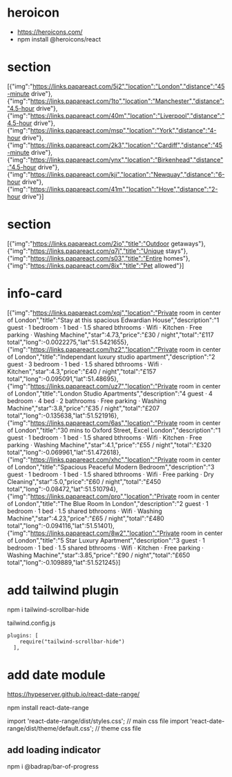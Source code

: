 # heroicon

- https://heroicons.com/
- npm install @heroicons/react

# section

[{"img":"https://links.papareact.com/5j2","location":"London","distance":"45-minute drive"},{"img":"https://links.papareact.com/1to","location":"Manchester","distance":"4.5-hour drive"},{"img":"https://links.papareact.com/40m","location":"Liverpool","distance":"4.5-hour drive"},{"img":"https://links.papareact.com/msp","location":"York","distance":"4-hour drive"},{"img":"https://links.papareact.com/2k3","location":"Cardiff","distance":"45-minute drive"},{"img":"https://links.papareact.com/ynx","location":"Birkenhead","distance":"4.5-hour drive"},{"img":"https://links.papareact.com/kji","location":"Newquay","distance":"6-hour drive"},{"img":"https://links.papareact.com/41m","location":"Hove","distance":"2-hour drive"}]

# section

[{"img":"https://links.papareact.com/2io","title":"Outdoor getaways"},{"img":"https://links.papareact.com/q7j","title":"Unique stays"},{"img":"https://links.papareact.com/s03","title":"Entire homes"},{"img":"https://links.papareact.com/8ix","title":"Pet allowed"}]

# info-card

[{"img":"https://links.papareact.com/xqj","location":"Private room in center of London","title":"Stay at this spacious Edwardian House","description":"1 guest · 1 bedroom · 1 bed · 1.5 shared bthrooms · Wifi · Kitchen · Free parking · Washing Machine","star":4.73,"price":"£30 / night","total":"£117 total","long":-0.0022275,"lat":51.5421655},{"img":"https://links.papareact.com/hz2","location":"Private room in center of London","title":"Independant luxury studio apartment","description":"2 guest · 3 bedroom · 1 bed · 1.5 shared bthrooms · Wifi · Kitchen","star":4.3,"price":"£40 / night","total":"£157 total","long":-0.095091,"lat":51.48695},{"img":"https://links.papareact.com/uz7","location":"Private room in center of London","title":"London Studio Apartments","description":"4 guest · 4 bedroom · 4 bed · 2 bathrooms · Free parking · Washing Machine","star":3.8,"price":"£35 / night","total":"£207 total","long":-0.135638,"lat":51.521916},{"img":"https://links.papareact.com/6as","location":"Private room in center of London","title":"30 mins to Oxford Street, Excel London","description":"1 guest · 1 bedroom · 1 bed · 1.5 shared bthrooms · Wifi · Kitchen · Free parking · Washing Machine","star":4.1,"price":"£55 / night","total":"£320 total","long":-0.069961,"lat":51.472618},{"img":"https://links.papareact.com/xhc","location":"Private room in center of London","title":"Spacious Peaceful Modern Bedroom","description":"3 guest · 1 bedroom · 1 bed · 1.5 shared bthrooms · Wifi · Free parking · Dry Cleaning","star":5.0,"price":"£60 / night","total":"£450 total","long":-0.08472,"lat":51.510794},{"img":"https://links.papareact.com/pro","location":"Private room in center of London","title":"The Blue Room In London","description":"2 guest · 1 bedroom · 1 bed · 1.5 shared bthrooms · Wifi · Washing Machine","star":4.23,"price":"£65 / night","total":"£480 total","long":-0.094116,"lat":51.51401},{"img":"https://links.papareact.com/8w2","location":"Private room in center of London","title":"5 Star Luxury Apartment","description":"3 guest · 1 bedroom · 1 bed · 1.5 shared bthrooms · Wifi · Kitchen · Free parking · Washing Machine","star":3.85,"price":"£90 / night","total":"£650 total","long":-0.109889,"lat":51.521245}]

# add tailwind plugin

npm i tailwind-scrollbar-hide

tailwind.config.js

```
plugins: [
    require("tailwind-scrollbar-hide")
  ],
```

# add date module

https://hypeserver.github.io/react-date-range/

npm install react-date-range

import 'react-date-range/dist/styles.css'; // main css file
import 'react-date-range/dist/theme/default.css'; // theme css file

## add loading indicator

npm i @badrap/bar-of-progress
